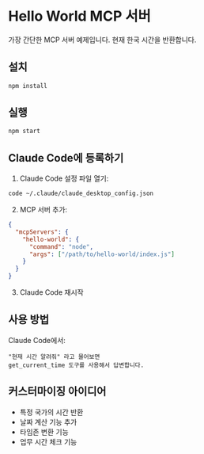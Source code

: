 # Hello World MCP 서버

가장 간단한 MCP 서버 예제입니다. 현재 한국 시간을 반환합니다.

## 설치

```bash
npm install
```

## 실행

```bash
npm start
```

## Claude Code에 등록하기

1. Claude Code 설정 파일 열기:
```bash
code ~/.claude/claude_desktop_config.json
```

2. MCP 서버 추가:
```json
{
  "mcpServers": {
    "hello-world": {
      "command": "node",
      "args": ["/path/to/hello-world/index.js"]
    }
  }
}
```

3. Claude Code 재시작

## 사용 방법

Claude Code에서:
```
"현재 시간 알려줘" 라고 물어보면 
get_current_time 도구를 사용해서 답변합니다.
```

## 커스터마이징 아이디어

- 특정 국가의 시간 반환
- 날짜 계산 기능 추가
- 타임존 변환 기능
- 업무 시간 체크 기능